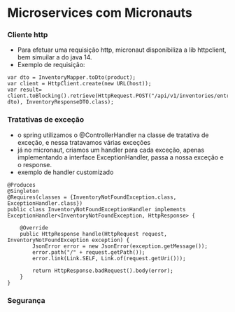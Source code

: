 # Microservices com Micronauts
### Cliente http
- Para efetuar uma requisição http, micronaut disponibiliza a lib httpclient, bem simuilar a do java 14.
- Exemplo de requisição:

```
var dto = InventoryMapper.toDto(product);
var client = HttpClient.create(new URL(host));
var result= client.toBlocking().retrieve(HttpRequest.POST("/api/v1/inventories/entrance", dto), InventoryResponseDTO.class);
```
### Tratativas de exceção
- o spring utilizamos o @ControllerHandler na classe de tratativa de exceção, e nessa tratavamos várias exceções
- já no micronaut, criamos um handler para cada exceção, apenas implementando a interface ExceptionHandler, passa a nossa exceção e o response.
- exemplo de handler customizado

```
@Produces
@Singleton
@Requires(classes = {InventoryNotFoundException.class, ExceptionHandler.class})
public class InventoryNotFoundExceptionHandler implements ExceptionHandler<InventoryNotFoundException, HttpResponse> {

    @Override
    public HttpResponse handle(HttpRequest request, InventoryNotFoundException exception) {
        JsonError error = new JsonError(exception.getMessage());
        error.path("/" + request.getPath());
        error.link(Link.SELF, Link.of(request.getUri()));

        return HttpResponse.badRequest().body(error);
    }
}

```
### Segurança
